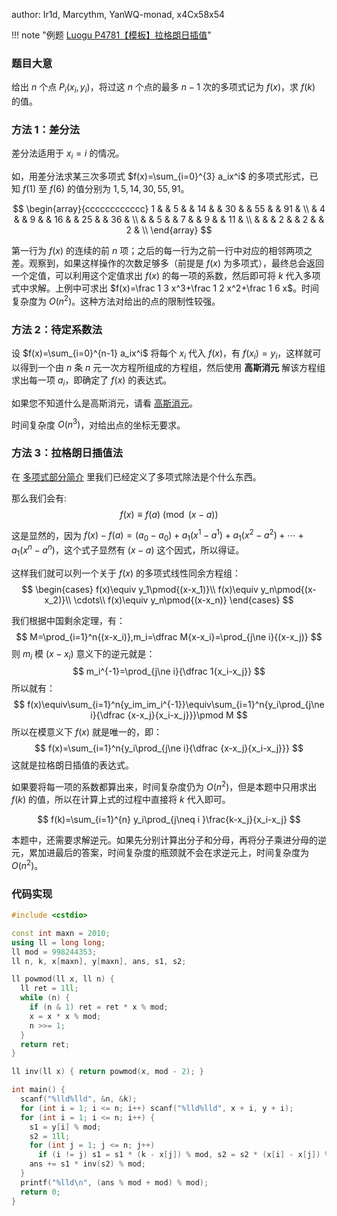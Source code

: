 author: Ir1d, Marcythm, YanWQ-monad, x4Cx58x54

!!! note "例题 [Luogu P4781【模板】拉格朗日插值](https://www.luogu.com.cn/problem/P4781)"


### 题目大意

给出 $n$ 个点 $P_i(x_i,y_i)$，将过这 $n$ 个点的最多 $n-1$ 次的多项式记为 $f(x)$，求 $f(k)$ 的值。

### 方法 1：差分法

差分法适用于 $x_i=i$ 的情况。

如，用差分法求某三次多项式 $f(x)=\sum_{i=0}^{3} a_ix^i$ 的多项式形式，已知 $f(1)$ 至 $f(6)$ 的值分别为 $1, 5, 14, 30, 55, 91$。

$$
\begin{array}{cccccccccccc}
1 &    &  5 &    & 14 &    & 30 &    & 55 &    & 91 & \\
  &  4 &    &  9 &    & 16 &    & 25  &    & 36 & \\
  &    &  5 &    &  7 &    &  9 &    &  11 & \\
  &    &    &  2 &    &  2 &    &  2 & \\
\end{array}
$$

第一行为 $f(x)$ 的连续的前 $n$ 项；之后的每一行为之前一行中对应的相邻两项之差。观察到，如果这样操作的次数足够多（前提是 $f(x)$ 为多项式），最终总会返回一个定值，可以利用这个定值求出 $f(x)$ 的每一项的系数，然后即可将 $k$ 代入多项式中求解。上例中可求出 $f(x)=\frac 1 3 x^3+\frac 1 2 x^2+\frac 1 6 x$。时间复杂度为 $O(n^2)$。这种方法对给出的点的限制性较强。

### 方法 2：待定系数法

设 $f(x)=\sum_{i=0}^{n-1} a_ix^i$ 将每个 $x_i$ 代入 $f(x)$，有 $f(x_i)=y_i$，这样就可以得到一个由 $n$ 条 $n$ 元一次方程所组成的方程组，然后使用 **高斯消元** 解该方程组求出每一项 $a_i$，即确定了 $f(x)$ 的表达式。

如果您不知道什么是高斯消元，请看 [高斯消元](../gauss.md)。

时间复杂度 $O(n^3)$，对给出点的坐标无要求。

### 方法 3：拉格朗日插值法

在 [多项式部分简介](../intro.md) 里我们已经定义了多项式除法是个什么东西。

那么我们会有:
$$
f(x)\equiv f(a)\pmod{(x-a)}
$$

这是显然的，因为 $f(x)-f(a)=(a_0-a_0)+a_1(x^1-a^1)+a_1(x^2-a^2)+\cdots +a_1(x^n-a^n)$，这个式子显然有 $(x-a)$ 这个因式，所以得证。

这样我们就可以列一个关于 $f(x)$ 的多项式线性同余方程组：
$$
\begin{cases}
f(x)\equiv y_1\pmod{(x-x_1)}\\
f(x)\equiv y_n\pmod{(x-x_2)}\\
\cdots\\
f(x)\equiv y_n\pmod{(x-x_n)}
\end{cases}
$$

我们根据中国剩余定理，有：
$$
M=\prod_{i=1}^n{(x-x_i)},m_i=\dfrac M{x-x_i}=\prod_{j\ne i}{(x-x_j)}
$$
则 $m_i$ 模 $(x-x_i)$ 意义下的逆元就是：
$$
m_i^{-1}=\prod_{j\ne i}{\dfrac 1{x_i-x_j}}
$$
所以就有：
$$
f(x)\equiv\sum_{i=1}^n{y_im_im_i^{-1}}\equiv\sum_{i=1}^n{y_i\prod_{j\ne i}{\dfrac {x-x_j}{x_i-x_j}}}\pmod M
$$
所以在模意义下 $f(x)$ 就是唯一的，即：
$$
f(x)=\sum_{i=1}^n{y_i\prod_{j\ne i}{\dfrac {x-x_j}{x_i-x_j}}}
$$
这就是拉格朗日插值的表达式。

如果要将每一项的系数都算出来，时间复杂度仍为 $O(n^2)$，但是本题中只用求出 $f(k)$ 的值，所以在计算上式的过程中直接将 $k$ 代入即可。

$$
f(k)=\sum_{i=1}^{n} y_i\prod_{j\neq i }\frac{k-x_j}{x_i-x_j}
$$

本题中，还需要求解逆元。如果先分别计算出分子和分母，再将分子乘进分母的逆元，累加进最后的答案，时间复杂度的瓶颈就不会在求逆元上，时间复杂度为 $O(n^2)$。

### 代码实现

```cpp
#include <cstdio>

const int maxn = 2010;
using ll = long long;
ll mod = 998244353;
ll n, k, x[maxn], y[maxn], ans, s1, s2;

ll powmod(ll x, ll n) {
  ll ret = 1ll;
  while (n) {
    if (n & 1) ret = ret * x % mod;
    x = x * x % mod;
    n >>= 1;
  }
  return ret;
}

ll inv(ll x) { return powmod(x, mod - 2); }

int main() {
  scanf("%lld%lld", &n, &k);
  for (int i = 1; i <= n; i++) scanf("%lld%lld", x + i, y + i);
  for (int i = 1; i <= n; i++) {
    s1 = y[i] % mod;
    s2 = 1ll;
    for (int j = 1; j <= n; j++)
      if (i != j) s1 = s1 * (k - x[j]) % mod, s2 = s2 * (x[i] - x[j]) % mod;
    ans += s1 * inv(s2) % mod;
  }
  printf("%lld\n", (ans % mod + mod) % mod);
  return 0;
}
```
